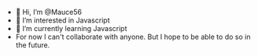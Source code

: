 - 👋 Hi, I’m @Mauce56
- 👀 I’m interested in Javascript
- 🌱 I’m currently learning Javascript
- For now I can't collaborate with anyone. But I hope to be able to do so in the future.

<!---
Mauce56/Mauce56 is a ✨ special ✨ repository because its `README.md` (this file) appears on your GitHub profile.
You can click the Preview link to take a look at your changes.
--->
